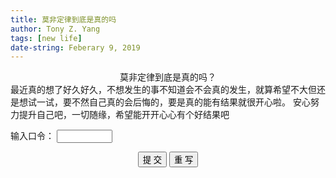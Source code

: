 ```yaml
---
title: 莫非定律到底是真的吗
author: Tony Z. Yang
tags: [new life]
date-string: Feberary 9, 2019
---
```

<center>
莫非定律到底是真的吗？
</center>
最近真的想了好久好久，不想发生的事不知道会不会真的发生，就算希望不大但还是想试一试，要不然自己真的会后悔的，要是真的能有结果就很开心啦。 安心努力提升自己吧，一切随缘，希望能开开心心有个好结果吧



<script>
function password(){
var p = prompt("Input the Password","");
if(p!='123456'){
alert('Wrong Password!');
return false;
}else{
alert("Yes!");
return true;
}
}
</script>

<script language="javascript">
<!--
function test(form){test3(form)}
function test3(form){
if (form.text3.value！="123")
alert("密码错误，请重新输入！")
}
-->
</script>

<form name="form1" action="http://www.baidu.com">
<p>
输入口令： <input type="password" name="text3" size="8" maxlength="8"> </p>
<p align="center"> 
<input type="submit" name="提交" value="提 交">
<input type="reset" name="重写" value="重 写">
</p>
</form>
